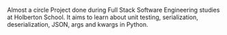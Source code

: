 Almost a circle
Project done during Full Stack Software Engineering studies at Holberton School. It aims to learn about unit testing, serialization, deserialization, JSON, args and kwargs in Python.

